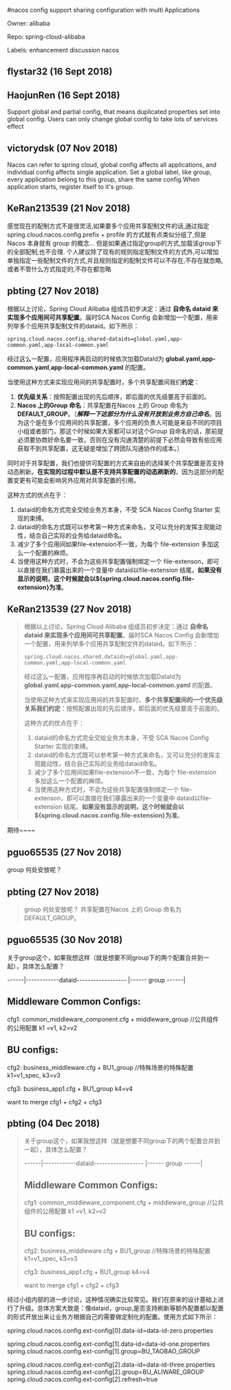 #nacos config support sharing configuration with multi Applications

Owner: alibaba

Repo: spring-cloud-alibaba

Labels: enhancement discussion nacos 

## flystar32 (16 Sept 2018)



## HaojunRen (16 Sept 2018)

Support global and partial config, that means duplicated properties set into global config. Users can only change global config to take lots of services effect

## victorydsk (07 Nov 2018)

Nacos can refer to spring cloud, global config affects all applications, and individual config affects single application. Set a global label, like group, every application belong to this group, share the same config.When application starts, register itself to it's group.

## KeRan213539 (21 Nov 2018)

感觉现在的配制方式不是很灵活,如果要多个应用共享配制文件的话,通过指定 spring.cloud.nacos.config.prefix + profile 的方式就有点类似分组了,但是 Nacos 本身就有 group 的概念...
但是如果通过指定group的方式,加载该group下的全部配制,也不合理.
个人建议除了现有的规则指定配制文件的方式外,可以增加单独指定一些配制文件的方式,并且规则指定的配制文件可以不存在,不存在就忽略,或者不管什么方式指定的,不存在都忽略

## pbting (27 Nov 2018)

根据以上讨论，Spring Cloud Alibaba 组成员初步决定：通过 **自命名 dataid 来实现多个应用间可共享配置**。届时SCA Nacos Config 会新增加一个配置，用来列举多个应用共享配制文件的dataid。如下所示：

`spring.cloud.nacos.config.shared-dataids=global.yaml,app-common.yaml,app-local-common.yaml`

经过这么一配置，应用程序再启动的时候依次加载DataId为 **global.yaml**,**app-common.yaml**,**app-local-common.yaml** 的配置。

当使用这种方式来实现应用间的共享配置时，多个共享配置间我们**约定**：
1.  **优先级关系**：按照配置出现的先后顺序，即后面的优先级要高于前面的。
2.  **Nacos 上的Group 命名**：共享配置在Nacos 上的 Group 命名为 **DEFAULT_GROUP**。（_**解释一下这部分为什么没有开放到业务方自己命名**_。因为这个是在多个应用间的共享配置，多个应用的负责人可能是来自不同的项目小组或者部门，那这个时候如果大家都可以对这个Group 自命名的话，那前提必须要协商好命名要一致，否则在没有沟通清楚的前提下必然会导致有些应用获取不到共享配置，这无疑是增加了跨团队沟通协作的成本。）

同时对于共享配置，我们也提供可配置的方式来自由的选择某个共享配置是否支持动态刷新。**在实现的过程中默认是不支持共享配置的动态刷新的**，因为这部分的配置变更有可能会影响另外应用对共享配置的引用。

这种方式的优点在于：
1. dataid的命名方式完全交给业务方本身，不受 SCA Nacos Config Starter 实现的束缚。
1. dataid的命名方式既可以参考第一种方式来命名，又可以充分的发挥主观能动性，结合自己实际的业务给dataid命名。
1. 减少了多个应用间如果file-extension不一致，为每个 file-extension 多加这么一个配置的麻烦。
1. 当使用这种方式时，不会为这些共享配置强制绑定一个 file-extenson，即可以直接在我们暴露出来的一个变量中 dataid以file-extension 结尾。**如果没有显示的说明，这个时候就会以${spring.cloud.nacos.config.file-extension}为准**。

## KeRan213539 (27 Nov 2018)

> 根据以上讨论，Spring Cloud Alibaba 组成员初步决定：通过 **自命名 dataid 来实现多个应用间可共享配置**。届时SCA Nacos Config 会新增加一个配置，用来列举多个应用共享配制文件的dataid。如下所示：
> 
> `spring.cloud.nacos.shared.dataids=global.yaml,app-common.yaml,app-local-common.yaml`
> 
> 经过这么一配置，应用程序再启动的时候依次加载DataId为 **global.yaml**,**app-common.yaml**,**app-local-common.yaml** 的配置。
> 
> 当使用这种方式来实现应用间的共享配置时，**多个共享配置间的一个优先级关系我们约定**：按照配置出现的先后顺序，即后面的优先级要高于前面的。
> 
> 这种方式的优点在于：
> 
> 1. dataid的命名方式完全交给业务方本身，不受 SCA Nacos Config Starter 实现的束缚。
> 2. dataid的命名方式既可以参考第一种方式来命名，又可以充分的发挥主观能动性，结合自己实际的业务给dataid命名。
> 3. 减少了多个应用间如果file-extension不一致，为每个 file-extension 多加这么一个配置的麻烦。
> 4. 当使用这种方式时，不会为这些共享配置强制绑定一个 file-extenson，即可以直接在我们暴露出来的一个变量中 dataid以file-extension 结尾。**如果没有显示的说明，这个时候就会以${spring.cloud.nacos.config.file-extension}为准**。

期待~~~~

## pguo65535 (27 Nov 2018)

group 何处安放呢？

## pbting (27 Nov 2018)

> group 何处安放呢？
共享配置在Nacos 上的 Group 命名为 DEFAULT_GROUP。

## pguo65535 (30 Nov 2018)

关于group这个，如果我想这样（就是想要不同group下的两个配置合并到一起），具体怎么配置？

------|------------dataid------------------ |------   group  ------| 

Middleware Common Configs:
---------------------------------
cfg1:  common_middleware_component.cfg +  middleware_group     //公共组件的公用配置
                        k1 =v1, k2=v2

BU configs:
---------------------------------
cfg2:  business_middleware.cfg  +   BU1_group         //特殊场景的特殊配置
                       k1=v1_spec, k3=v3

cfg3: business_app1.cfg + BU1_group
                      k4=v4

want to merge cfg1 + cfg2 + cfg3

## pbting (04 Dec 2018)

> 关于group这个，如果我想这样（就是想要不同group下的两个配置合并到一起），具体怎么配置？
> 
> ------|------------dataid------------------ |------ group ------|
> 
> ## Middleware Common Configs:
> cfg1: common_middleware_component.cfg + middleware_group //公共组件的公用配置
> k1 =v1, k2=v2
> 
> ## BU configs:
> cfg2: business_middleware.cfg + BU1_group //特殊场景的特殊配置
> k1=v1_spec, k3=v3
> 
> cfg3: business_app1.cfg + BU1_group
> k4=v4
> 
> want to merge cfg1 + cfg2 + cfg3

经过小组内部的进一步讨论，这种情况确实比较常见。我们在原来的设计基础上进行了升级。总体方案大致是：像dataid，group,是否支持刷新等额外配置都以配置的形式开放出来让业务方根据自己的需要做定制化的配置。使用方式如下所示：

spring.cloud.nacos.config.ext-config[0].data-id=data-id-zero.properties

spring.cloud.nacos.config.ext-config[1].data-id=data-id-one.properties
spring.cloud.nacos.config.ext-config[1].group=BU_TAOBAO_GROUP

spring.cloud.nacos.config.ext-config[2].data-id=data-id-three.properties
spring.cloud.nacos.config.ext-config[2].group=BU_ALIWARE_GROUP
spring.cloud.nacos.config.ext-config[2].refresh=true





